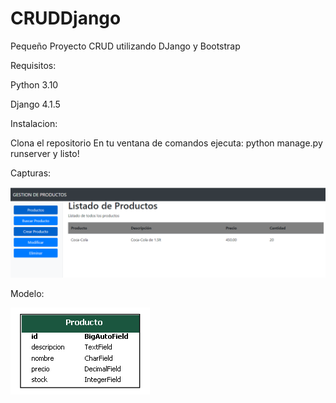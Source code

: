 # CRUDDjango

Pequeño Proyecto CRUD utilizando DJango y Bootstrap

Requisitos: 

Python 3.10

Django 4.1.5

Instalacion:

Clona el repositorio 
En tu ventana de comandos ejecuta:
python manage.py runserver y listo!

Capturas:

![Imagen1](https://github.com/pablobrajus/imagenes/blob/main/Captura1.PNG?raw=true)



Modelo:

![Imagen2](https://github.com/pablobrajus/imagenes/blob/main/modelos.png?raw=true)
